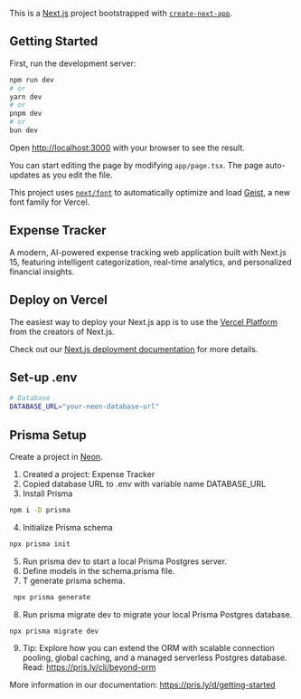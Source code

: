 This is a [Next.js](https://nextjs.org) project bootstrapped with [`create-next-app`](https://nextjs.org/docs/app/api-reference/cli/create-next-app).

## Getting Started

First, run the development server:

```bash
npm run dev
# or
yarn dev
# or
pnpm dev
# or
bun dev
```

Open [http://localhost:3000](http://localhost:3000) with your browser to see the result.

You can start editing the page by modifying `app/page.tsx`. The page auto-updates as you edit the file.

This project uses [`next/font`](https://nextjs.org/docs/app/building-your-application/optimizing/fonts) to automatically optimize and load [Geist](https://vercel.com/font), a new font family for Vercel.

## Expense Tracker

A modern, AI-powered expense tracking web application built with Next.js 15, featuring intelligent categorization, real-time analytics, and personalized financial insights.

## Deploy on Vercel

The easiest way to deploy your Next.js app is to use the [Vercel Platform](https://vercel.com/new?utm_medium=default-template&filter=next.js&utm_source=create-next-app&utm_campaign=create-next-app-readme) from the creators of Next.js.

Check out our [Next.js deployment documentation](https://nextjs.org/docs/app/building-your-application/deploying) for more details.

## Set-up .env
```bash
# Database
DATABASE_URL="your-neon-database-url"
```

## Prisma Setup

Create a project in [Neon](https://neon.com).

1. Created a project: Expense Tracker
2. Copied database URL to .env with variable name DATABASE_URL
3. Install Prisma
``` bash
npm i -D prisma
```
4. Initialize Prisma schema

``` bash
npx prisma init
```
5. Run prisma dev to start a local Prisma Postgres server.
6. Define models in the schema.prisma file.
7. T generate prisma schema.
``` bash
 npx prisma generate
 ```
8. Run prisma migrate dev to migrate your local Prisma Postgres database.
``` bash
npx prisma migrate dev
```
9. Tip: Explore how you can extend the ORM with scalable connection pooling, global caching, and a managed serverless Postgres database. Read: https://pris.ly/cli/beyond-orm

More information in our documentation:
https://pris.ly/d/getting-started

